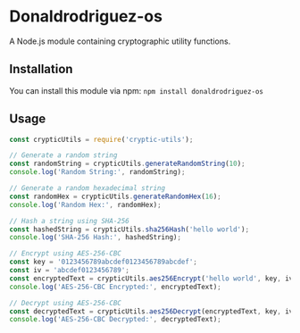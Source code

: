 # Donaldrodriguez-os

A Node.js module containing cryptographic utility functions.

## Installation
 
You can install this module via npm: `npm install donaldrodriguez-os`

## Usage

```javascript
const crypticUtils = require('cryptic-utils');

// Generate a random string
const randomString = crypticUtils.generateRandomString(10);
console.log('Random String:', randomString);

// Generate a random hexadecimal string
const randomHex = crypticUtils.generateRandomHex(16);
console.log('Random Hex:', randomHex);

// Hash a string using SHA-256
const hashedString = crypticUtils.sha256Hash('hello world');
console.log('SHA-256 Hash:', hashedString);

// Encrypt using AES-256-CBC
const key = '0123456789abcdef0123456789abcdef';
const iv = 'abcdef0123456789';
const encryptedText = crypticUtils.aes256Encrypt('hello world', key, iv);
console.log('AES-256-CBC Encrypted:', encryptedText);

// Decrypt using AES-256-CBC
const decryptedText = crypticUtils.aes256Decrypt(encryptedText, key, iv);
console.log('AES-256-CBC Decrypted:', decryptedText);
```